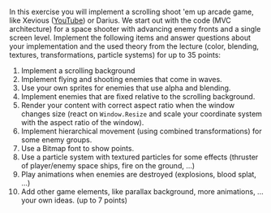 In this exercise you will implement a scrolling shoot 'em up arcade game, like Xevious ([YouTube](https://www.youtube.com/watch?v=Jlq360e3bdI)) or Darius. We start out with the code (MVC architecture) for a space shooter with advancing enemy fronts and a single screen level.
Implement the following items and answer questions about your implementation and the used theory from the lecture (color, blending, textures, transformations, particle systems) for up to 35 points:
1. Implement a scrolling background
1. Implement flying and shooting enemies that come in waves.
1. Use your own sprites for enemies that use alpha and blending.
1. Implement enemies that are fixed relative to the scrolling background.
1. Render your content with correct aspect ratio when the window changes size (react on `Window.Resize` and scale your coordinate system with the aspect ratio of the window).
1. Implement hierarchical movement (using combined transformations) for some enemy groups.
1. Use a Bitmap font to show points.
1. Use a particle system with textured particles for some effects (thruster of player/enemy space ships, fire on the ground, ...)
1. Play animations when enemies are destroyed (explosions, blood splat, ...)
1. Add other game elements, like parallax background, more animations, ... your own ideas. (up to 7 points)